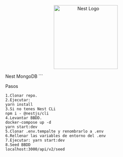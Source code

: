 <p align="center">
  <a href="http://nestjs.com/" target="blank"><img src="https://nestjs.com/img/logo-small.svg" width="200" alt="Nest Logo" /></a>
</p>
Nest
MongoDB
```

Pasos

```
1.Clonar repo.
2.Ejecutar:
yarn install
3.Si no tenes Nest CLi
npm i - @nestjs/cli
4.Levantar BBDD.
docker-compose up -d
yarn start:dev
5.Clonar .env.tempalte y renombrarlo a .env
6.Rellenar las variables de entorno del .env
7.Ejecutar: yarn start:dev
8.Seed BBDD
localhost:3000/api/v2/seed
```

